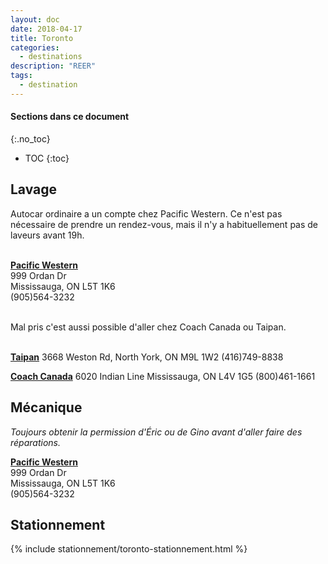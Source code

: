 ```yaml
---
layout: doc
date: 2018-04-17
title: Toronto
categories:
  - destinations
description: "REER"
tags:
  - destination
---
```


#### Sections dans ce document
{:.no_toc}
* TOC
{:toc}

## Lavage

Autocar ordinaire a un compte chez Pacific Western.
Ce n'est pas nécessaire de prendre un rendez-vous, mais il n'y a habituellement pas de laveurs avant 19h.
<br><br>

**[Pacific Western](https://maps.google.com/maps?q=43.6617173,-79.6685436s)**  
999 Ordan Dr  
Mississauga, ON L5T 1K6  
(905)564-3232  

<br>
Mal pris c'est aussi possible d'aller chez Coach Canada ou Taipan.
<br><br>

**[Taipan](https://maps.google.com/maps?q=43.7605895,-79.5447586)**
3668 Weston Rd, North York, ON M9L 1W2 (416)749-8838

**[Coach Canada](https://maps.google.com/maps?q=43.6930711,-79.6064619)**
6020 Indian Line Mississauga, ON L4V 1G5 (800)461-1661

## Mécanique

*Toujours obtenir la permission d'Éric ou de Gino avant d'aller faire des réparations.*

**[Pacific Western](https://maps.google.com/maps?q=43.6617173,-79.6685436s)**  
999 Ordan Dr  
Mississauga, ON L5T 1K6  
(905)564-3232  

## Stationnement

{% include stationnement/toronto-stationnement.html %}
